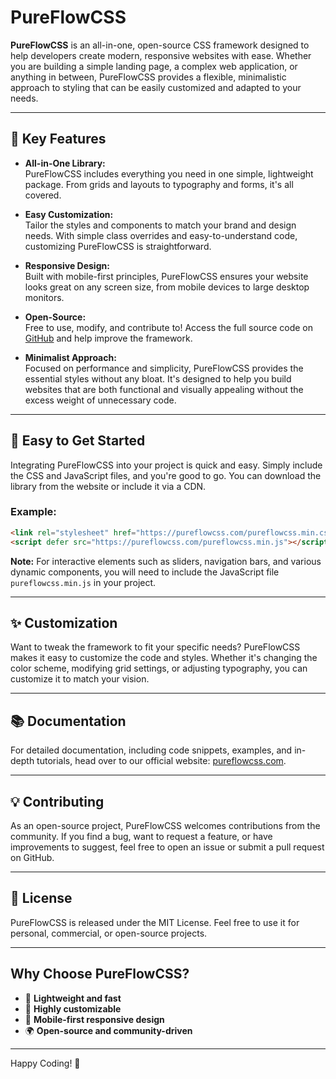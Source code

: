# PureFlowCSS

**PureFlowCSS** is an all-in-one, open-source CSS framework designed to help developers create modern, responsive websites with ease. Whether you are building a simple landing page, a complex web application, or anything in between, PureFlowCSS provides a flexible, minimalistic approach to styling that can be easily customized and adapted to your needs.

---

## 🌟 Key Features

- **All-in-One Library:**  
  PureFlowCSS includes everything you need in one simple, lightweight package. From grids and layouts to typography and forms, it's all covered.

- **Easy Customization:**  
  Tailor the styles and components to match your brand and design needs. With simple class overrides and easy-to-understand code, customizing PureFlowCSS is straightforward.

- **Responsive Design:**  
  Built with mobile-first principles, PureFlowCSS ensures your website looks great on any screen size, from mobile devices to large desktop monitors.

- **Open-Source:**  
  Free to use, modify, and contribute to! Access the full source code on [GitHub](https://github.com/pureflowcss) and help improve the framework.

- **Minimalist Approach:**  
  Focused on performance and simplicity, PureFlowCSS provides the essential styles without any bloat. It's designed to help you build websites that are both functional and visually appealing without the excess weight of unnecessary code.

---

## 🚀 Easy to Get Started

Integrating PureFlowCSS into your project is quick and easy. Simply include the CSS and JavaScript files, and you're good to go. You can download the library from the website or include it via a CDN.

### Example:

```html
<link rel="stylesheet" href="https://pureflowcss.com/pureflowcss.min.css">
<script defer src="https://pureflowcss.com/pureflowcss.min.js"></script>
```

**Note:** For interactive elements such as sliders, navigation bars, and various dynamic components, you will need to include the JavaScript file `pureflowcss.min.js` in your project.

---

## ✨ Customization

Want to tweak the framework to fit your specific needs? PureFlowCSS makes it easy to customize the code and styles. Whether it's changing the color scheme, modifying grid settings, or adjusting typography, you can customize it to match your vision.

---

## 📚 Documentation

For detailed documentation, including code snippets, examples, and in-depth tutorials, head over to our official website: [pureflowcss.com](https://pureflowcss.com).

---

## 💡 Contributing

As an open-source project, PureFlowCSS welcomes contributions from the community. If you find a bug, want to request a feature, or have improvements to suggest, feel free to open an issue or submit a pull request on GitHub.

---

## 📝 License

PureFlowCSS is released under the MIT License. Feel free to use it for personal, commercial, or open-source projects.

---

## Why Choose PureFlowCSS?

- 🚀 **Lightweight and fast**
- 🎨 **Highly customizable**
- 📱 **Mobile-first responsive design**
- 🌍 **Open-source and community-driven**

---

Happy Coding! 🎉